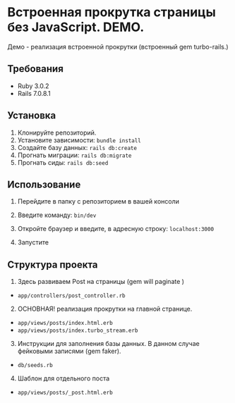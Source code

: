 # Встроенная прокрутка страницы без JavaScript. DEMO.
Демо - реализация встроенной прокрутки (встроенный gem turbo-rails.)

## Требования
- Ruby 3.0.2
- Rails 7.0.8.1

## Установка
1. Клонируйте репозиторий.
2. Установите зависимости: `bundle install`
3. Создайте базу данных: `rails db:create`
4. Прогнать миграции: `rails db:migrate`
5. Прогнать сиды: `rails db:seed`

## Использование
1. Перейдите в папку с репозиторием в вашей консоли
2. Введите команду: `bin/dev`

3. Откройте браузер и введите, в адресную строку: `localhost:3000`
4. Запустите

## Структура проекта
1. Здесь развиваем Post на страницы (gem will paginate )
- `app/controllers/post_controller.rb`

2. ОСНОВНАЯ! реализация прокрутки на главной странице.
- `app/views/posts/index.html.erb`
- `app/views/posts/index.turbo_stream.erb`

3. Инструкции для заполнения базы данных. В данном случае фейковыми записями (gem faker).
- `db/seeds.rb`

4. Шаблон для отдельного поста
- `app/views/posts/_post.html.erb`
